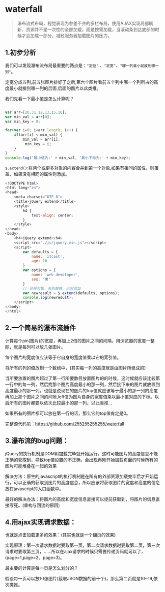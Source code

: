 # waterfall

> 瀑布流式布局，视觉表现为参差不齐的多栏布局，使用AJAX实现局部刷新，资源并不是一次性的全部加载，而是按需加载，当滚动条到达底部的时候才会加载一部分，减轻服务器加载图片的压力。 

## 1.初步分析

我们可以发现瀑布流布局最重要的两点是：`"定位"` 、`"定宽"`、`"哪一列最小就放到哪一列"`。

定宽分成五列,前五张图片排好了之后,第六个图片看前五个列中哪一个列所占的高度最小就排到哪一列的后面,后面的图片以此类推。

我们先看一下最小值是怎么计算呢？

```javascript

var arr=[20,31,12,13,15,16];
var min_val = arr[0];
var min_key = 0;

for(var i=0; i<arr.length; i++) {
	if(arr[i] < min_val) {
		min_val = arr[i];
		 min_key = i;
	}
}
console.log('最小值为:' + min_val, '最小下标为:' + min_key);
```
`$.extend()`:将两个或更多对象的内容合并到第一个对象,如果有相同的属性，则覆盖，如果没有相同的属性则添加。

```javascript
<!DOCTYPE html>
<html lang="en">
<head>
	<meta charset="UTF-8">
	<title>jQuery extend</title>
	<style>
		h4 {
			text-align: center;
		}
	</style>
</head>
<body>
	<h4>jQuery extend</h4>
	<script src="./js/jquery.min.js"></script>
	<script>
		var defaults = {
			name: 'itcast',
			age: 10
		}
		var options = {
			name: 'web developer',
			sex: '男'
		}
		// 合并对象，有则替换，无则添加
		var newresult = $.extend(defaults, options);
		console.log(newresult);
	</script>
</body>
</html>
```
## 2.一个简易的瀑布流插件

计算每个pin(图片)的宽度，再加上2倍的图片之间的间隔，用浏览器的宽度一整除，就是每列可以放几张图片。

每个图片的宽度值应该等于它自身的宽度值乘以它的索引值。

将所有的列的值放到一个数组中，(其实每一列的高度就是由图片所组成的)

当所要放置的图片超过了第一行所要数目放置图片的的时候，这时候就应该比较第一行中的每一列，然后找那个图片高度最小的那一列，然后接下来的图片就放置到高度最小的那一列。也就是说现在的图片的top值就应该等于最小的那一列的高度再加上那个图片之间的间隙,left值为图片自身的宽度值乘以最小值对应的下标。以后所有的图片都要以依次比较最小的那一列，以此类推...

如果所有的图片都可以放在第一行的话，那么它的top值肯定是0。

完整源代码见：https://github.com/255255255255/waterfall

## 3.瀑布流的bug问题：

jQuery的执行机制是DOM树加载完毕就开始运行，这时可能图片的高度信息不能正确的获取到，导致top值设置的不正确，会出现再刚开始加载页面的时候所有的图片可能堆叠在一起的效果


解决方法：原生的javascript的执行机制是在所有的外部资源加载完毕后才开始运行，可以正确的获取到图片的高度信息，所以应该将获取图片的宽度和高度的信息放在javascript的入口函数中。


最好的解决办法：将图片的高度和宽度信息直接可以提前获取到，将图片的信息直接写死。(重构与回流的原因)

## 4.用ajax实现请求数据：

也就是点击加载更多的效果：(其实也就是一个翻页的效果)

实现原理：第一次请求数据时要取第一页，第二次请求数据时要取第二页，第三次请求时要取第三页，......所以在ajax请求的时候只需要传递页码就可以了，(page=1,page=2、page=3)。

最主要的计算是每一页是怎么划分的？

假设每一页可以放10张图片(截取JSON数据的前十个)，那么第二页就是10~19,依次类推。
